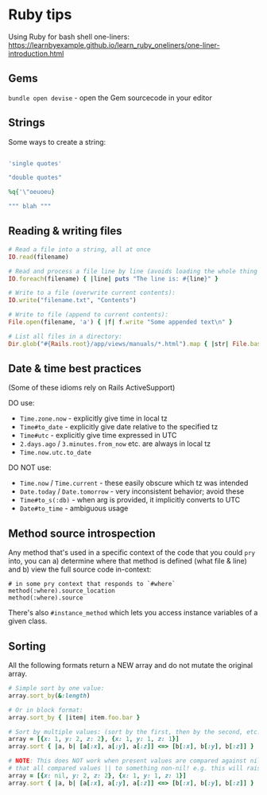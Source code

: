 # Ruby tips

Using Ruby for bash shell one-liners: https://learnbyexample.github.io/learn_ruby_oneliners/one-liner-introduction.html


## Gems

`bundle open devise` - open the Gem sourcecode in your editor


## Strings

Some ways to create a string:

```rb

'single quotes'

"double quotes"

%q{'\"oeuoeu}

""" blah """

```


## Reading & writing files

```rb
# Read a file into a string, all at once
IO.read(filename)

# Read and process a file line by line (avoids loading the whole thing into memory)
IO.foreach(filename) { |line| puts "The line is: #{line}" }

# Write to a file (overwrite current contents):
IO.write("filename.txt", "Contents")

# Write to file (append to current contents):
File.open(filename, 'a') { |f| f.write "Some appended text\n" }

# List all files in a directory:
Dir.glob("#{Rails.root}/app/views/manuals/*.html").map { |str| File.basename(str) }
```


## Date & time best practices

(Some of these idioms rely on Rails ActiveSupport)

DO use:

- `Time.zone.now` - explicitly give time in local tz
- `Time#to_date` - explicitly give date relative to the specified tz
- `Time#utc` - explicitly give time expressed in UTC
- `2.days.ago` / `3.minutes.from_now` etc. are always in local tz
- `Time.now.utc.to_date`

DO NOT use:

- `Time.now` / `Time.current` - these easily obscure which tz was intended
- `Date.today` / `Date.tomorrow` - very inconsistent behavior; avoid these
- `Time#to_s(:db)` - when arg is provided, it implicitly converts to UTC
- `Date#to_time` - ambiguous usage


## Method source introspection

Any method that's used in a specific context of the code that you could `pry` into, you can a) determine where that method is defined (what file & line) and b) view the full source code in-context:

```
# in some pry context that responds to `#where`
method(:where).source_location
method(:where).source
```

There's also `#instance_method` which lets you access instance variables of a given class.


## Sorting

All the following formats return a NEW array and do not mutate the original array.

```rb
# Simple sort by one value:
array.sort_by(&:length)

# Or in block format:
array.sort_by { |item| item.foo.bar }

# Sort by multiple values: (sort by the first, then by the second, etc.)
array = [{x: 1, y: 2, z: 2}, {x: 1, y: 1, z: 1}]
array.sort { |a, b| [a[:x], a[:y], a[:z]] <=> [b[:x], b[:y], b[:z]] }

# NOTE: This does NOT work when present values are compared against nil. So make sure
# that all compared values || to something non-nil! e.g. this will raise an exception:
array = [{x: nil, y: 2, z: 2}, {x: 1, y: 1, z: 1}]
array.sort { |a, b| [a[:x], a[:y], a[:z]] <=> [b[:x], b[:y], b[:z]] }
```
